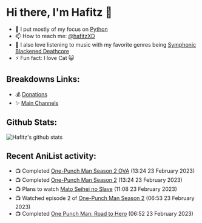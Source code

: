# Hi there, I'm Hafitz 👋
- 🐍 I put mostly of my focus on [Python](https://python.org)
- 📫 How to reach me: [@hafitzXD](https://t.me/hafitzXD)
- 🎵 I also love listening to music with my favorite genres being [Symphonic Blackened Deathcore](https://youtu.be/qyYmS_iBcy4)
- ⚡ Fun fact: I love Cat 😺

## Breakdowns Links:
- 💰 [Donations](https://t.me/TheBreakdowns/2)
- ✨ [Main Channels](https://t.me/TheBreakdowns)

## Github Stats:
![Hafitz's github stats](https://github-readme-stats.vercel.app/api?username=breakdowns&show_icons=true&count_private=true&bg_color=00000000&text_color=777)

## Recent AniList activity:
<!-- ANILIST_ACTIVITY:start -->

-   📺 Completed [One-Punch Man Season 2 OVA](https://anilist.co/anime/108945) (13:24 23 February 2023)
-   📺 Completed [One-Punch Man Season 2](https://anilist.co/anime/97668) (13:24 23 February 2023)
-   📺 Plans to watch [Mato Seihei no Slave](https://anilist.co/anime/141821) (11:08 23 February 2023)
-   📺 Watched episode 2 of [One-Punch Man Season 2](https://anilist.co/anime/97668) (06:53 23 February 2023)
-   📺 Completed [One Punch Man: Road to Hero](https://anilist.co/anime/21386) (06:52 23 February 2023)

<!-- ANILIST_ACTIVITY:end -->
